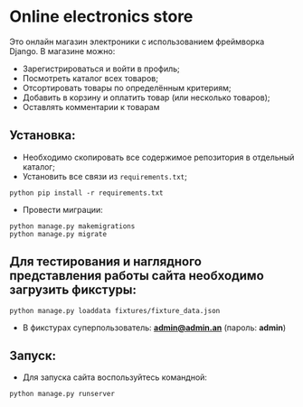 # Online electronics store
Это онлайн магазин электроники с использованием фреймворка Django. В магазине можно:
* Зарегистрироваться и войти в профиль;
* Посмотреть каталог всех товаров;
* Отсортировать товары по определённым критериям;
* Добавить в корзину и оплатить товар (или несколько товаров);
* Оставлять комментарии к товарам


## Установка:

* Необходимо скопировать все содержимое репозитория в отдельный каталог;
* Установить все связи из `requirements.txt`;

```
python pip install -r requirements.txt
```

* Провести миграции:

```
python manage.py makemigrations
python manage.py migrate
```


## Для тестирования и наглядного представления работы сайта необходимо загрузить фикстуры:

```
python manage.py loaddata fixtures/fixture_data.json
```

* В фикстурах суперпользователь: 
**admin@admin.an** (пароль: **admin**)


## Запуск:

* Для запуска сайта воспользуйтесь командной:

```
python manage.py runserver
```